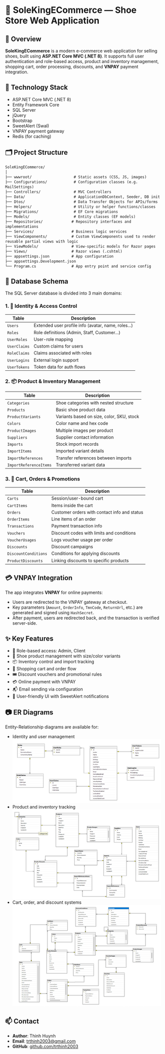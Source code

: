 ﻿
# 👟 SoleKingECommerce — Shoe Store Web Application

## 📌 Overview

**SoleKingECommerce** is a modern e-commerce web application for selling shoes, built using **ASP.NET Core MVC (.NET 8)**. It supports full user authentication and role-based access, product and inventory management, shopping cart, order processing, discounts, and **VNPAY** payment integration.

## 🔧 Technology Stack

- ASP.NET Core MVC (.NET 8)
- Entity Framework Core
- SQL Server
- jQuery
- Bootstrap
- SweetAlert (Swal)
- VNPAY payment gateway
- Redis (for caching)

## 🗂️ Project Structure

```
SoleKingECommerce/
│
├── wwwroot/                   # Static assets (CSS, JS, images)
├── Configurations/            # Configuration classes (e.g. MailSettings)
├── Controllers/               # MVC Controllers
├── Data/                      # ApplicationDbContext, Seeder, DB init
├── Dtos/                      # Data Transfer Objects for APIs/forms
├── Helpers/                   # Utility or helper functions/classes
├── Migrations/                # EF Core migrations
├── Models/                    # Entity classes (EF models)
├── Repositories/             # Repository interfaces and implementations
├── Services/                 # Business logic services
├── ViewComponents/           # Custom ViewComponents used to render reusable partial views with logic
├── ViewModels/               # View-specific models for Razor pages
├── Views/                    # Razor views (.cshtml)
├── appsettings.json          # App configuration
├── appsettings.Development.json
└── Program.cs                # App entry point and service config
```

## 🧩 Database Schema

The SQL Server database is divided into 3 main domains:

### 1. 🔐 Identity & Access Control

| Table         | Description                                                  |
|---------------|--------------------------------------------------------------|
| `Users`       | Extended user profile info (avatar, name, roles...)          |
| `Roles`       | Role definitions (Admin, Staff, Customer...)                 |
| `UserRoles`   | User-role mapping                                            |
| `UserClaims`  | Custom claims for users                                      |
| `RoleClaims`  | Claims associated with roles                                 |
| `UserLogins`  | External login support                                       |
| `UserTokens`  | Token data for auth flows                                    |

### 2. 📦 Product & Inventory Management

| Table                  | Description                                                  |
|------------------------|--------------------------------------------------------------|
| `Categories`           | Shoe categories with nested structure                        |
| `Products`             | Basic shoe product data                                      |
| `ProductVariants`      | Variants based on size, color, SKU, stock                    |
| `Colors`               | Color name and hex code                                      |
| `ProductImages`        | Multiple images per product                                  |
| `Suppliers`            | Supplier contact information                                 |
| `Imports`              | Stock import records                                         |
| `ImportItems`          | Imported variant details                                     |
| `ImportReferences`     | Transfer references between imports                          |
| `ImportReferenceItems`| Transferred variant data                                     |

### 3. 🛒 Cart, Orders & Promotions

| Table              | Description                                                             |
|--------------------|-------------------------------------------------------------------------|
| `Carts`            | Session/user-bound cart                                                 |
| `CartItems`        | Items inside the cart                                                   |
| `Orders`           | Customer orders with contact info and status                            |
| `OrderItems`       | Line items of an order                                                  |
| `Transactions`     | Payment transaction info                                                |
| `Vouchers`         | Discount codes with limits and conditions                               |
| `VoucherUsages`    | Logs voucher usage per order                                            |
| `Discounts`        | Discount campaigns                                                      |
| `DiscountConditions`| Conditions for applying discounts                                       |
| `ProductDiscounts` | Linking discounts to specific products                                  |

## 💳 VNPAY Integration

The app integrates **VNPAY** for online payments:

- Users are redirected to the VNPAY gateway at checkout.
- Key parameters (`Amount`, `OrderInfo`, `TmnCode`, `ReturnUrl`, etc.) are generated and signed using `HashSecret`.
- After payment, users are redirected back, and the transaction is verified server-side.

## ✨ Key Features

- 🔐 Role-based access: Admin, Client
- 👟 Shoe product management with size/color variants
- 📦 Inventory control and import tracking
- 🛒 Shopping cart and order flow
- 🎟️ Discount vouchers and promotional rules
- 💳 Online payment with VNPAY
- 📬 Email sending via configuration
- 🔔 User-friendly UI with SweetAlert notifications

## 📷 ER Diagrams

Entity-Relationship diagrams are available for:

- Identity and user management  
![ERD Diagram](ERD/identity-erd.png)
- Product and inventory tracking  
![ERD Diagram](ERD/inventory-erd.png)
- Cart, order, and discount systems  
![ERD Diagram](ERD/order-erd.png)

## 📫 Contact

- **Author**: Thinh Huynh
- **Email**: trthinh2003@gmail.com
- **GitHub**: [github.com/trthinh2003](https://github.com/trthinh2003)  